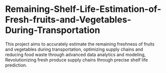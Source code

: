 # Remaining-Shelf-Life-Estimation-of-Fresh-fruits-and-Vegetables-During-Transportation
This project aims to accurately estimate the remaining freshness of fruits and vegetables during transportation, optimizing supply chains and reducing food waste through advanced data analytics and modeling, Revolutionizing fresh produce supply chains through precise shelf life prediction.
